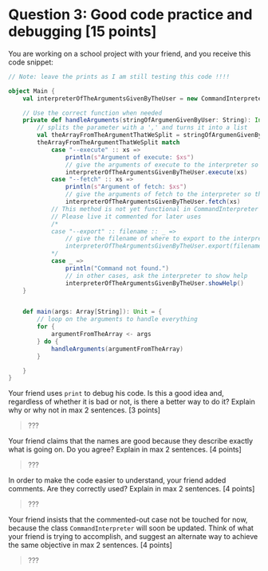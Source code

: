 # Question 3: Good code practice and debugging [15 points]

You are working on a school project with your friend, and you receive this code snippet:

```scala
// Note: leave the prints as I am still testing this code !!!!

object Main {
    val interpreterOfTheArgumentsGivenByTheUser = new CommandInterpreter

    // Use the correct function when needed
    private def handleArguments(stringOfArgumenGivenByUser: String): Int = {
        // splits the parameter with a ',' and turns it into a list
        val theArrayFromTheArgumentThatWeSplit = stringOfArgumenGivenByUser.split(" ").toList
        theArrayFromTheArgumentThatWeSplit match
            case "--execute" :: xs =>
                println(s"Argument of execute: $xs")
                // give the arguments of execute to the interpreter so that it can execute
                interpreterOfTheArgumentsGivenByTheUser.execute(xs)
            case "--fetch" :: xs =>
                println(s"Argument of fetch: $xs")
                // give the arguments of fetch to the interpreter so that it can fetch what's needed
                interpreterOfTheArgumentsGivenByTheUser.fetch(xs)
            // This method is not yet functional in CommandInterpreter yet
            // Please live it commented for later uses
            /*
            case "--export" :: filename :: _ =>
                // give the filename of where to export to the interpreter so that it can export at the correct location
                interpreterOfTheArgumentsGivenByTheUser.export(filename)
            */
            case _ =>
                println("Command not found.")
                // in other cases, ask the interpreter to show help
                interpreterOfTheArgumentsGivenByTheUser.showHelp()
    }


    def main(args: Array[String]): Unit = {
        // loop on the arguments to handle everything
        for {
            argumentFromTheArray <- args
        } do {
            handleArguments(argumentFromTheArray)
        }

    }
}
```

Your friend uses `print` to debug his code. Is this a good idea and, regardless of whether it is bad or not,
is there a better way to do it? Explain why or why not in max 2 sentences. [3 points]
> ???

Your friend claims that the names are good because they describe exactly what is going on. Do you agree? Explain in max
2 sentences. [4 points]
> ???

In order to make the code easier to understand, your friend added comments. Are they correctly used? Explain in max 2
sentences. [4 points]
> ???

Your friend insists that the commented-out case not be touched for now, because the class `CommandInterpreter` will soon
be updated. Think of what your friend is trying to accomplish, and suggest an alternate way to achieve the same
objective in max 2 sentences. [4 points]
> ???
